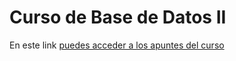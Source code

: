 # Curso de Base de Datos II 

En este link [puedes acceder a los apuntes del curso](https://docs.google.com/document/d/e/2PACX-1vRQ1RFA9mrE0xZrQMsL8JM8eDM9fpUGi0tS1Ja3PiNZPHSgbfvQSRgdpkZJR7IBi71GrZjKfxvSXuDd/pub)
